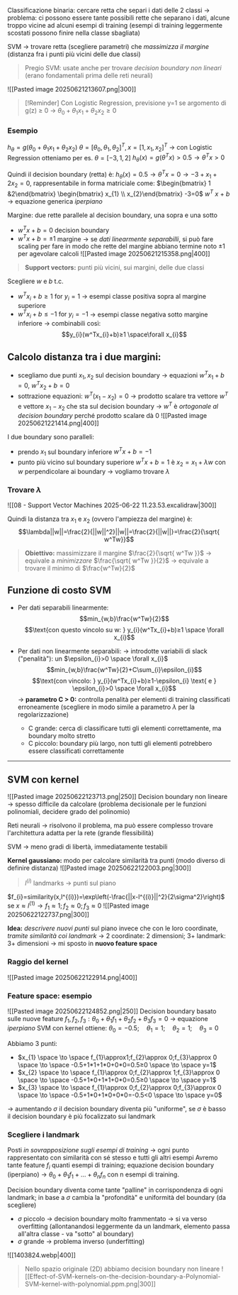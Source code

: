 Classificazione binaria: cercare retta che separi i dati delle 2 classi -> problema: ci possono essere tante possibili rette che separano i dati, alcune troppo vicine ad alcuni esempi di training (esempi di training leggermente scostati possono finire nella classe sbagliata)

SVM -> trovare retta (scegliere parametri) che *massimizza il margine* (distanza fra i punti più vicini delle due classi)
>Pregio SVM: usate anche per trovare *decision boundary non lineari* (erano fondamentali prima delle reti neurali)

![[Pasted image 20250621213607.png|300]]

> [!Reminder]
> Con Logistic Regression, previsione y=1 se argomento di g(z) ≥ 0 -> $\theta_{0}+\theta_{1}x_{1}+\theta_{2}x_{2}≥0$

### Esempio
 $h_{\theta}=g(\theta_{0}+\theta_{1}x_{1}+\theta_{2}x_{2})$
 $\theta=[\theta_{0},\theta_{1},\theta_{2}]^T,x=[1,x_{1},x_{2}]^T$
-> con Logistic Regression otteniamo per es. $\theta=[-3,1,2]$
$h_{\theta}(x)=g(\theta^Tx)>0.5\to \theta^Tx>0$

Quindi il decision boundary (retta) è: $h_{\theta}(x)=0.5\to \theta^Tx=0\to-3+x_{1}+2x_{2}=0$, rappresentabile in forma matriciale come:
$\begin{bmatrix} 1 &2\end{bmatrix} \begin{bmatrix} x_{1} \\ x_{2}\end{bmatrix} -3=0$
  $w^T$    $x$     +  $b$    -> equazione generica *iperpiano*

Margine: due rette parallele al decision boundary, una sopra e una sotto
- $w^Tx+b=0$ decision boundary
- $w^Tx+b=\pm 1$ margine -> se *dati linearmente separabilli*, si può fare scaling per fare in modo che rette del margine abbiano termine noto $\pm 1$ per agevolare calcoli
![[Pasted image 20250621215358.png|400]]

> **Support vectors:** punti più vicini, sui margini, delle due classi

Scegliere $w$ e $b$ t.c. 
- $w^Tx_{i}+b≥1 \text{ for } y_{i}=1$ -> esempi classe positiva sopra al margine superiore
- $w^Tx_{i}+b≤-1 \text{ for } y_{i}=-1$ -> esempi classe negativa sotto margine inferiore
-> combinabili così: 
$$y_{i}(w^Tx_{i}+b)≥1 \space\forall x_{i}$$

## Calcolo distanza tra i due margini:
- scegliamo due punti $x_{1},x_{2}$ sul decision boundary -> equazioni $w^Tx_{1}+b=0$, $w^Tx_{2}+b=0$
- sottrazione equazioni: $w^T(x_{1}-x_{2})=0$ -> prodotto scalare tra vettore $w^T$ e vettore $x_{1}-x_{2}$ che sta sul decision boundary -> $w^T$ è *ortogonale al decision boundary* perché prodotto scalare dà 0
![[Pasted image 20250621221414.png|400]]

I due boundary sono paralleli:
- prendo $x_{1}$ sul boundary inferiore $w^Tx+b=-1$
- punto più vicino sul boundary superiore $w^Tx+b=1$ è $x_{2}=x_{1}+\lambda w$ con $w$ perpendicolare ai boundary -> vogliamo trovare $\lambda$

### Trovare $\lambda$
![[08 - Support Vector Machines 2025-06-22 11.23.53.excalidraw|300]]

Quindi la distanza tra $x_{1}$ e $x_{2}$ (ovvero l'ampiezza del margine) è: 
$$\lambda||w||=\frac{2}{||w||^2}||w||=\frac{2}{||w||}=\frac{2}{\sqrt{ w^Tw}}$$

> **Obiettivo:** massimizzare il margine $\frac{2}{\sqrt{ w^Tw }}$ -> equivale a *minimizzare* $\frac{\sqrt{ w^Tw }}{2}$ -> equivale a trovare il minimo di $\frac{w^Tw}{2}$

## Funzione di costo SVM
- Per dati separabili linearmente:
$$min_{w,b}\frac{w^Tw}{2}$$
$$\text{con questo vincolo su w: } y_{i}(w^Tx_{i}+b)≥1 \space \forall x_{i}$$

- Per dati non linearmente separabili:
  -> introdotte variabili di slack ("penalità"): un $\epsilon_{i}>0 \space \forall x_{i}$
$$min_{w,b}\frac{w^Tw}{2}+C\sum_{i}\epsilon_{i}$$$$\text{con vincolo: } y_{i}(w^Tx_{i}+b)≥1-\epsilon_{i} \text{ e } \epsilon_{i}>0 \space \forall x_{i}$$
	-> **parametro C > 0:** controlla penalità per elementi di training classificati erroneamente (scegliere in modo simile a parametro $\lambda$ per la regolarizzazione)
	- C grande: cerca di classificare tutti gli elementi correttamente, ma boundary molto stretto
	- C piccolo: boundary più largo, non tutti gli elementi potrebbero essere classificati correttamente

***

## SVM con kernel
![[Pasted image 20250622123713.png|250]]
Decision boundary non lineare -> spesso difficile da calcolare (problema decisionale per le funzioni polinomiali, decidere grado del polinomio)

Reti neurali -> risolvono il problema, ma può essere complesso trovare l'architettura adatta per la rete (grande flessibilità)

SVM -> meno gradi di libertà, immediatamente testabili

**Kernel gaussiano:** modo per calcolare similarità tra punti (modo diverso di definire distanza)
![[Pasted image 20250622122003.png|300]]
> $l^{(i)}$ landmarks -> punti sul piano 

$f_{i}=similarity(x,l^{(i)})=\exp\left(-\frac{||x-l^{(i)}||^2}{2\sigma^2}\right)$
se $x\approx l^{(1)}\to f_{1}\approx 1;f_{2}\approx 0;f_{3}\approx 0$
![[Pasted image 20250622122737.png|300]]

**Idea:** *descrivere nuovi punti* sul piano invece che con le loro coordinate, *tramite similarità coi landmark* -> 2 coordinate: 2 dimensioni; 3+ landmark: 3+ dimensioni -> mi sposto in **nuovo feature space**

### Raggio del kernel
![[Pasted image 20250622122914.png|400]]

### Feature space: esempio
![[Pasted image 20250622124852.png|250]]
Decision boundary basato sulle nuove feature $f_{1},f_{2},f_{3}: \theta_{0}+\theta_{1}f_{1}+\theta_{2}f_{2}+\theta_{3}f_{3}= 0$ -> equazione *iperpiano*
SVM con kernel ottiene: $\theta_{0}=-0.5;\quad \theta_{1}=1;\quad \theta_{2}=1;\quad \theta_{3}=0$

Abbiamo 3 punti:
- $x_{1} \space \to \space f_{1}\approx1;f_{2}\approx 0;f_{3}\approx 0 \space \to \space -0.5+1*1+1*0+0*0=0.5≥0 \space \to \space y=1$
- $x_{2} \space \to \space f_{1}\approx 0;f_{2}\approx 1;f_{3}\approx 0 \space \to \space -0.5+1*0+1*1+0*0=0.5≥0 \space \to \space y=1$
- $x_{3} \space \to \space f_{1}\approx 0;f_{2}\approx 0;f_{3}\approx 0 \space \to \space -0.5+1*0+1*0+0*0=-0.5<0 \space \to \space y=0$

-> aumentando $\sigma$ il decision boundary diventa più "uniforme", se $\sigma$ è basso il decision boundary è più focalizzato sui landmark

### Scegliere i landmark
Posti *in sovrapposizione sugli esempi di training* -> ogni punto rappresentato con similarità con sé stesso e tutti gli altri esempi
Avremo tante feature $f_{i}$ quanti esempi di training; equazione decision boundary (iperpiano) -> $\theta_{0}+\theta_{1}f_{1}+\dots+\theta_{n}f_{n}$ con n esempi di training. 

Decision boundary diventa come tante "palline" in corrispondenza di ogni landmark; in base a $\sigma$ cambia la "profondità" e uniformità del boundary (da scegliere)
-  $\sigma$ piccolo -> decision boundary molto frammentato -> si va verso overfitting (allontanandosi leggermente da un landmark, elemento passa all'altra classe - va "sotto" al boundary)
- $\sigma$ grande -> problema inverso (underfitting)


![[1403824.webp|400]]

> Nello spazio originale (2D) abbiamo decision boundary non lineare
![[Effect-of-SVM-kernels-on-the-decision-boundary-a-Polynomial-SVM-kernel-with-polynomial.ppm.png|300]]

